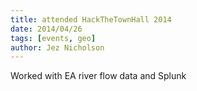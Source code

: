 ```yaml
---
title: attended HackTheTownHall 2014
date: 2014/04/26
tags: [events, geo]
author: Jez Nicholson
---
```

Worked with EA river flow data and Splunk